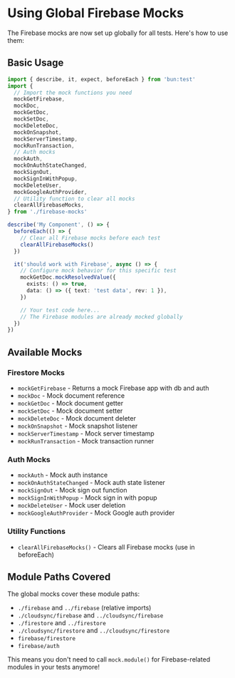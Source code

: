 # Using Global Firebase Mocks

The Firebase mocks are now set up globally for all tests. Here's how to use them:

## Basic Usage

```typescript
import { describe, it, expect, beforeEach } from 'bun:test'
import {
  // Import the mock functions you need
  mockGetFirebase,
  mockDoc,
  mockGetDoc,
  mockSetDoc,
  mockDeleteDoc,
  mockOnSnapshot,
  mockServerTimestamp,
  mockRunTransaction,
  // Auth mocks
  mockAuth,
  mockOnAuthStateChanged,
  mockSignOut,
  mockSignInWithPopup,
  mockDeleteUser,
  mockGoogleAuthProvider,
  // Utility function to clear all mocks
  clearAllFirebaseMocks,
} from './firebase-mocks'

describe('My Component', () => {
  beforeEach(() => {
    // Clear all Firebase mocks before each test
    clearAllFirebaseMocks()
  })

  it('should work with Firebase', async () => {
    // Configure mock behavior for this specific test
    mockGetDoc.mockResolvedValue({
      exists: () => true,
      data: () => ({ text: 'test data', rev: 1 }),
    })

    // Your test code here...
    // The Firebase modules are already mocked globally
  })
})
```

## Available Mocks

### Firestore Mocks

- `mockGetFirebase` - Returns a mock Firebase app with db and auth
- `mockDoc` - Mock document reference
- `mockGetDoc` - Mock document getter
- `mockSetDoc` - Mock document setter
- `mockDeleteDoc` - Mock document deleter
- `mockOnSnapshot` - Mock snapshot listener
- `mockServerTimestamp` - Mock server timestamp
- `mockRunTransaction` - Mock transaction runner

### Auth Mocks

- `mockAuth` - Mock auth instance
- `mockOnAuthStateChanged` - Mock auth state listener
- `mockSignOut` - Mock sign out function
- `mockSignInWithPopup` - Mock sign in with popup
- `mockDeleteUser` - Mock user deletion
- `mockGoogleAuthProvider` - Mock Google auth provider

### Utility Functions

- `clearAllFirebaseMocks()` - Clears all Firebase mocks (use in beforeEach)

## Module Paths Covered

The global mocks cover these module paths:

- `./firebase` and `../firebase` (relative imports)
- `./cloudsync/firebase` and `../cloudsync/firebase`
- `./firestore` and `../firestore`
- `./cloudsync/firestore` and `../cloudsync/firestore`
- `firebase/firestore`
- `firebase/auth`

This means you don't need to call `mock.module()` for Firebase-related modules in your tests anymore!

